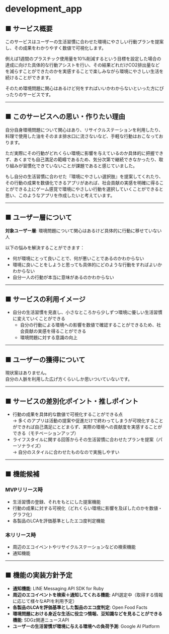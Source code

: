 # development_app

## ■ サービス概要
このサービスはユーザーの生活習慣に合わせた環境にやさしい行動プランを提案し、その成果をわかりやすく数値で可視化します。

例えば1週間のプラスチック使用量を10%削減するという目標を設定した場合の達成に向けた具体的な行動アシストを行い、その結果どれだけCO2排出量などを減らすことができたのかを実感することで楽しみながら環境にやさしい生活を続けることができます。

そのため環境問題に関心はあるけど何をすればいいかわからないといった方にぴったりのサービスです。

---

## ■ このサービスへの思い・作りたい理由
自分自身環境問題について関心はあり、リサイクルステーションを利用したり、料理で使用した油をそのまま排水口に流さないなど、手軽な行動はおこなっております。

ただ実際にその行動がどれくらい環境に影響を与えているのか具体的に把握できず、あくまでも自己満足の範疇であるため、気分次第で継続できなかったり、取り組みが習慣化できていないことが課題であると感じていました。

もし自分の生活習慣に合わせた『環境にやさしい選択肢』を提案してくれたり、その行動の成果を数値化できるアプリがあれば、社会貢献の実感を明確に得ることができる上にゲーム感覚で環境にやさしい行動を選択していくことができると思い、このようなアプリを作成したいと考えています。

---

## ■ ユーザー層について
**対象ユーザー層**: 環境問題について関心はあるけど具体的に行動に移せていない人

以下の悩みを解決することができます：
- 何が環境にとって良いことで、何が悪いことであるのかわからない
- 環境に良いことをしようと思っても具体的にどのような行動をすればよいかわからない
- 自分一人の行動が本当に意味があるのかわからない

---

## ■ サービスの利用イメージ
- 自分の生活習慣を見直し、小さなところから少しずつ環境に優しい生活習慣に変えていくことができる
  - 自分の行動による環境への影響を数値で確認することができるため、社会貢献の実感を得ることができる
  - 環境問題に対する意識の向上

---

## ■ ユーザーの獲得について
現状案はありません。  
自分の人脈を利用した広げ方くらいしか思いついていないです。

---

## ■ サービスの差別化ポイント・推しポイント
- 行動の成果を具体的な数値で可視化することができる点  
  → 多くのアプリは活動の提案や促進だけで終わってしまうが可視化することができれば自己満足にとどまらず、実際の環境への貢献度を実感することができる（モチベーションアップ）
- ライフスタイルに関する回答からその生活習慣に合わせたプランを提案（パーソナライズ）  
  → 自分のスタイルに合わせたものなので実施しやすい

---

## ■ 機能候補
### MVPリリース時
- 生活習慣の登録、それをもとにした提案機能
- 行動の成果に対する可視化（どれくらい環境に影響を及ぼしたのかを数値・グラフ化）
- 各製品のLCAを評価基準としたエコ度判定機能

### 本リリース時
- 周辺のエコイベントやリサイクルステーションなどの検索機能
- 通知機能

---

## ■ 機能の実装方針予定
- **通知機能**: LINE Messaging API SDK for Ruby  
- **周辺のエコイベントを検索＋通知してくれる機能**: API選定中（取得する情報に応じて様々なAPIを利用予定）  
- **各製品のLCAを評価基準とした製品のエコ度判定**: Open Food Facts  
- **環境問題における身近な生活に役立つ情報、豆知識などを見ることができる機能**: SDGz関連ニュースAPI  
- **ユーザーの生活習慣が環境に与える環境への負荷予測**: Google AI Platform  
